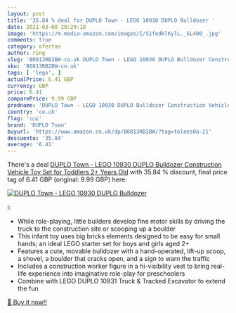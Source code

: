 ```yaml
---
layout: post
title: '35.84 % deal for DUPLO Town - LEGO 10930 DUPLO Bulldozer '
date: 2021-03-08 20:29:18
image: 'https://m.media-amazon.com/images/I/51fedklKylL._SL400_.jpg'
comments: true
category: ofertas
author: ring
slug: 'B0813RB2BW-co.uk DUPLO Town - LEGO 10930 DUPLO Bulldozer Construction...'
sku: 'B0813RB2BW-co.uk'
tags: [ 'lego', ]
actualPrice: 6.41 GBP
currency: GBP
price: 6.41
comparePrice: 9.99 GBP
prodname: 'DUPLO Town - LEGO 10930 DUPLO Bulldozer Construction Vehicle Toy Set for Toddlers 2+ Years Old'
country: 'co.uk'
flag: '🇬🇧'
brand: 'DUPLO Town'
buyurl: 'https://www.amazon.co.uk/dp/B0813RB2BW/?tag=tolees0a-21'
descuento: '35.84'
average: '6.41'
---
```


There's a deal [DUPLO Town - LEGO 10930 DUPLO Bulldozer Construction Vehicle Toy Set for Toddlers 2+ Years Old](https://www.amazon.co.uk/dp/B0813RB2BW/?tag=tolees0a-21)  with  35.84 % discount, final price tag of  6.41 GBP (original: 9.99 GBP) here:

[![DUPLO Town - LEGO 10930 DUPLO Bulldozer ](https://m.media-amazon.com/images/I/51fedklKylL._SL400_.jpg)](https://www.amazon.co.uk/dp/B0813RB2BW/?tag=tolees0a-21)

ℹ️:

- While role-playing, little builders develop fine motor skills by driving the truck to the construction site or scooping up a boulder
- This infant toy uses big bricks elements designed to be easy for small hands; an ideal LEGO starter set for boys and girls aged 2+
- Features a cute, movable bulldozer with a hand-operated, lift-up scoop, a shovel, a boulder that cracks open, and a sign to warn the traffic
- Includes a construction worker figure in a hi-visibility vest to bring real-life experience into imaginative role-play for preschoolers
- Combine with LEGO DUPLO 10931 Truck & Tracked Excavator to extend the fun

[🛒 Buy it now!!](https://www.amazon.co.uk/dp/B0813RB2BW/?tag=tolees0a-21)
